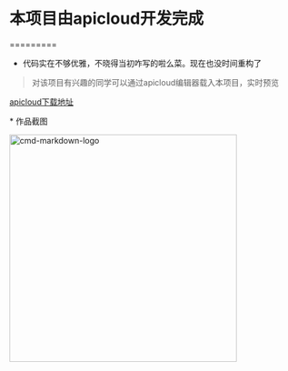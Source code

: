 # 本项目由apicloud开发完成
=========
* 代码实在不够优雅，不晓得当初咋写的啦么菜。现在也没时间重构了
> 对该项目有兴趣的同学可以通过apicloud编辑器载入本项目，实时预览
<p><a href="https://www.apicloud.com/">apicloud下载地址</a></p>
* 作品截图

<p><img width="400px" src="https://github.com/LeeDeea/schoole-brotherhood/blob/master/%E6%A0%A1%E5%9B%AD%E6%B1%9F%E6%B9%96%E4%BA%86%E4%BD%9C%E5%93%81%E6%88%AA%E5%9B%BE.jpg" alt="cmd-markdown-logo" title="" /></p>

